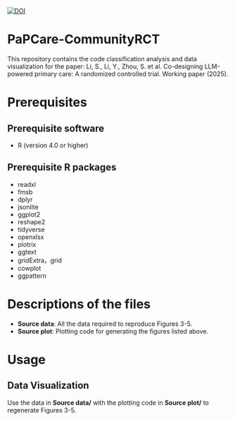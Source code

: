 [![DOI](https://zenodo.org/badge/DOI/10.5281/zenodo.17404521.svg)](https://doi.org/10.5281/zenodo.17404521)

# PaPCare-CommunityRCT
This repository contains the code classification analysis and data visualization for the paper: Li, S., Li, Y., Zhou, S. et al. Co-designing LLM-powered primary care: A randomized controlled trial. Working paper (2025). 

# Prerequisites
## Prerequisite software 
* R (version 4.0 or higher)
## Prerequisite R packages
* readxl
* fmsb
* dplyr
* jsonlite
* ggplot2
* reshape2
* tidyverse
* openxlsx
* plotrix
* ggtext
* gridExtra，grid
* cowplot
* ggpattern


# Descriptions of the files
* **Source data**: All the data required to reproduce Figures 3-5. 
* **Source plot**: Plotting code for generating the figures listed above. 

# Usage
## Data Visualization
Use the data in **Source data/** with the plotting code in **Source plot/** to regenerate Figures 3-5.
